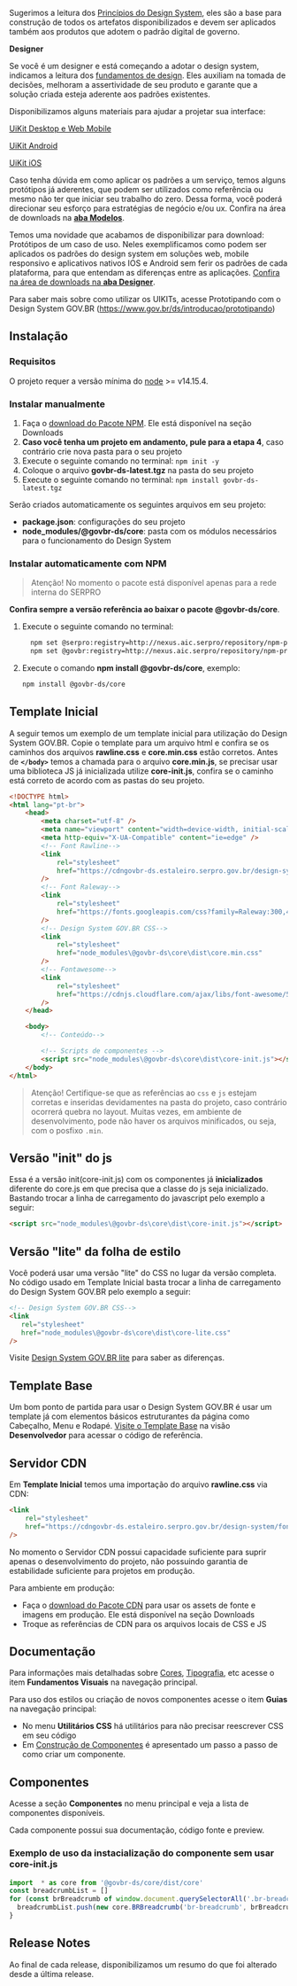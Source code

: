 [version]: # '2.4.3'

Sugerimos a leitura dos [Princípios do Design System](/ds/introducao/principios), eles são a base para construção de todos os artefatos disponibilizados e devem ser aplicados também aos produtos que adotem o padrão digital de governo.

**Designer**

Se você é um designer e está começando a adotar o design system, indicamos a leitura dos [fundamentos de design](/ds/fundamentos-visuais/cores). Eles auxiliam na tomada de decisões, melhoram a assertividade de seu produto e garante que a solução criada esteja aderente aos padrões existentes.

Disponibilizamos alguns materiais para ajudar a projetar sua interface:

[UiKit Desktop e Web Mobile](https://serprodrive.serpro.gov.br/s/ixkFL2ETYZWaSkN)

[UiKit Android](https://serprodrive.serpro.gov.br/s/kLJfZc9zpfa8jsL)

[UiKit iOS](https://serprodrive.serpro.gov.br/s/CiLWgb77s3tbr69)

Caso tenha dúvida em como aplicar os padrões a um serviço, temos alguns protótipos já aderentes, que podem ser utilizados como referência ou mesmo não ter que iniciar seu trabalho do zero. Dessa forma, você poderá direcionar seu esforço para estratégias de negócio e/ou ux. Confira na área de downloads na [**aba Modelos**](/ds/downloads/assets).

Temos uma novidade que acabamos de disponibilizar para download: Protótipos de um caso de uso. Neles exemplificamos como podem ser aplicados os padrões do design system em soluções web, mobile responsivo e aplicativos nativos IOS e Android sem ferir os padrões de cada plataforma, para que entendam as diferenças entre as aplicações. [Confira na área de downloads na **aba Designer**](/ds/downloads/assets).

Para saber mais sobre como utilizar os UIKITs, acesse Prototipando com o Design System GOV.BR  (<https://www.gov.br/ds/introducao/prototipando>)

## Instalação

### Requisitos

O projeto requer a versão mínima do [node](https://nodejs.org/) >= v14.15.4.

### Instalar manualmente

1. Faça o [download do Pacote NPM](/ds/assets/design-system/assets/npm-package/govbr-ds-latest.tgz). Ele está disponível na seção Downloads
2. **Caso você tenha um projeto em andamento, pule para a etapa 4**, caso contrário crie nova pasta para o seu projeto
3. Execute o seguinte comando no terminal: `npm init -y`
4. Coloque o arquivo **govbr-ds-latest.tgz** na pasta do seu projeto
5. Execute o seguinte comando no terminal: `npm install govbr-ds-latest.tgz`

Serão criados automaticamente os seguintes arquivos em seu projeto:

-   **package.json**: configurações do seu projeto
-   **node_modules/@govbr-ds/core**: pasta com os módulos necessários para o funcionamento do Design System

### Instalar automaticamente com NPM

> Atenção! No momento o pacote está disponível apenas para a rede interna do SERPRO

**Confira sempre a versão referência ao baixar o pacote @govbr-ds/core**.

1. Execute o seguinte comando no terminal:

    ```bash
      npm set @serpro:registry=http://nexus.aic.serpro/repository/npm-private/
      npm set @govbr:registry=http://nexus.aic.serpro/repository/npm-private/
    ```

1. Execute o comando **npm install @govbr-ds/core**, exemplo:

    ```bash
    npm install @govbr-ds/core
    ```

## Template Inicial

A seguir temos um exemplo de um template inicial para utilização do Design System GOV.BR. Copie o template para um arquivo html e confira se os caminhos dos arquivos **rawline.css** e **core.min.css** estão corretos. Antes de **`</body>`** temos a chamada para o arquivo **core.min.js**, se precisar usar uma biblioteca JS já inicializada utilize **core-init.js**, confira se o caminho está correto de acordo com as pastas do seu projeto.

```html
<!DOCTYPE html>
<html lang="pt-br">
    <head>
        <meta charset="utf-8" />
        <meta name="viewport" content="width=device-width, initial-scale=1" />
        <meta http-equiv="X-UA-Compatible" content="ie=edge" />
        <!-- Font Rawline-->
        <link
            rel="stylesheet"
            href="https://cdngovbr-ds.estaleiro.serpro.gov.br/design-system/fonts/rawline/css/rawline.css"
        />
        <!-- Font Raleway-->
        <link
            rel="stylesheet"
            href="https://fonts.googleapis.com/css?family=Raleway:300,400,500,600,700,800,900&amp;display=swap"
        />
        <!-- Design System GOV.BR CSS-->
        <link
            rel="stylesheet"
            href="node_modules\@govbr-ds\core\dist\core.min.css"
        />
        <!-- Fontawesome-->
        <link
            rel="stylesheet"
            href="https://cdnjs.cloudflare.com/ajax/libs/font-awesome/5.11.2/css/all.min.css"
        />
    </head>

    <body>
        <!-- Conteúdo-->

        <!-- Scripts de componentes -->
        <script src="node_modules\@govbr-ds\core\dist\core-init.js"></script>
    </body>
</html>
```

> Atenção! Certifique-se que as referências ao `css` e `js` estejam corretas e inseridas devidamentes na pasta do projeto, caso contrário ocorrerá quebra no layout. Muitas vezes, em ambiente de desenvolvimento, pode não haver os arquivos minificados, ou seja, com o posfixo `.min`.

## Versão "init" do js

Essa é a versão init(core-init.js) com os componentes já **inicializados** diferente do core.js em que precisa que a classe do js seja inicializado. Bastando trocar a linha de carregamento do javascript pelo exemplo a seguir:

```html
<script src="node_modules\@govbr-ds\core\dist\core-init.js"></script>
```

## Versão "lite" da folha de estilo

Você poderá usar uma versão "lite" do CSS no lugar da versão completa. No código usado em Template Inicial basta trocar a linha de carregamento do Design System GOV.BR pelo exemplo a seguir:

```html
<!-- Design System GOV.BR CSS-->
<link
   rel="stylesheet"
   href="node_modules\@govbr-ds\core\dist\core-lite.css"
/>
```

Visite [Design System GOV.BR lite](/ds/introducao/govbr-ds-lite) para saber as diferenças.

## Template Base

Um bom ponto de partida para usar o Design System GOV.BR é usar um template já com elementos básicos estruturantes da página como Cabeçalho, Menu e Rodapé. [Visite o Template Base](/ds/templates/base) na visão **Desenvolvedor** para acessar o código de referência.

## Servidor CDN

Em **Template Inicial** temos uma importação do arquivo **rawline.css** via CDN:

```html
<link
    rel="stylesheet"
    href="https://cdngovbr-ds.estaleiro.serpro.gov.br/design-system/fonts/rawline/css/rawline.css"
/>
```

No momento o Servidor CDN possui capacidade suficiente para suprir apenas o desenvolvimento do projeto, não possuindo garantia de estabilidade suficiente para projetos em produção.

Para ambiente em produção:

-   Faça o [download do Pacote CDN](https://serprodrive.serpro.gov.br/s/dLZJm9soLLiPzzg) para usar os assets de fonte e imagens em produção. Ele está disponível na seção Downloads
-   Troque as referências de CDN para os arquivos locais de CSS e JS

## Documentação

Para informações mais detalhadas sobre [Cores](/ds/fundamentos-visuais/cores), [Tipografia](/ds/fundamentos-visuais/tipografia), etc acesse o item **Fundamentos Visuais** na navegação principal.

Para uso dos estilos ou criação de novos componentes acesse o item **Guias** na navegação principal:

-   No menu **Utilitários CSS** há utilitários para não precisar reescrever CSS em seu código
-   Em [Construção de Componentes](/ds/guias/construcao-de-componentes) é apresentado um passo a passo de como criar um componente.

## Componentes

Acesse a seção **Componentes** no menu principal e veja a lista de componentes disponíveis.

Cada componente possui sua documentação, código fonte e preview.

### Exemplo de uso da instacialização do componente sem usar **core-init.js**

```javascript
import  * as core from '@govbr-ds/core/dist/core'
const breadcrumbList = []
for (const brBreadcrumb of window.document.querySelectorAll('.br-breadcrumb')) {
  breadcrumbList.push(new core.BRBreadcrumb('br-breadcrumb', brBreadcrumb))
}
```

## Release Notes

Ao final de cada release, disponibilizamos um resumo do que foi alterado desde a última release.
